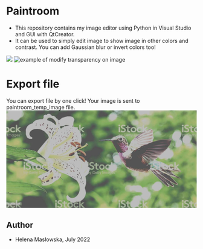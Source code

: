# Paintroom
- This repository contains my image editor using Python in Visual Studio and GUI with QtCreator. 
- It can be used to simply edit image to show image in other colors and contrast. You can add Gaussian blur or invert colors too!
<img src="https://user-images.githubusercontent.com/44245185/222732623-c9bb0698-4817-46bc-b7a8-7a6585e35085.png">
<img src="https://user-images.githubusercontent.com/44245185/222733580-770a6254-5cf8-4b2e-9db1-6cce934827b3.png" alt="example of modify transparency on image">

# Export file
You can export file by one click! Your image is sent to paintroom_temp_image file.
![image](https://github.com/HelenaMaslowska/Paintroom/blob/master/paintroom_temp_image.jpg)
 
## Author
- Helena Masłowska, July 2022
